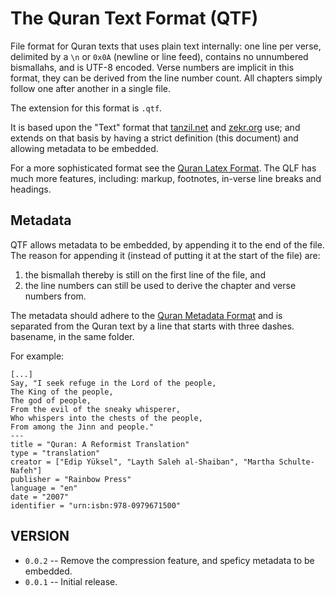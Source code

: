 # The Quran Text Format (QTF)

File format for Quran texts that uses plain text internally: one line per verse,
delimited by a `\n` or `0x0A` (newline or line feed), contains no unnumbered bismallahs,
and is UTF-8 encoded.
Verse numbers are implicit in this format, they can be derived from the line number count.
All chapters simply follow one after another in a single file.

The extension for this format is `.qtf`.

It is based upon the "Text" format that [tanzil.net](http://tanzil.net) and
[zekr.org](http://zekr.org) use; and extends on that basis by having a strict
definition (this document) and allowing metadata to be embedded.

For a more sophisticated format see the [Quran Latex Format](https://github.com/oqc/qdf/blob/master/qlf.md).
The QLF has much more features, including: markup, footnotes, in-verse line breaks and headings.


## Metadata

QTF allows metadata to be embedded, by appending it to the end of the file.
The reason for appending it (instead of putting it at the start of the file) are:

1. the bismallah thereby is still on the first line of the file, and
2. the line numbers can still be used to derive the chapter and verse numbers from.

The metadata should adhere to the [Quran Metadata Format](https://github.com/oqc/qdf/blob/master/qmf.md)
and is separated from the Quran text by a line that starts with three dashes.
basename, in the same folder.

For example:

    [...]
    Say, "I seek refuge in the Lord of the people,
    The King of the people,
    The god of people,
    From the evil of the sneaky whisperer,
    Who whispers into the chests of the people,
    From among the Jinn and people."
    ---
    title = "Quran: A Reformist Translation"
    type = "translation"
    creator = ["Edip Yüksel", "Layth Saleh al-Shaiban", "Martha Schulte-Nafeh"]
    publisher = "Rainbow Press"
    language = "en"
    date = "2007"
    identifier = "urn:isbn:978-0979671500"



## VERSION

* `0.0.2` -- Remove the compression feature, and speficy metadata to be embedded.
* `0.0.1` -- Initial release.
